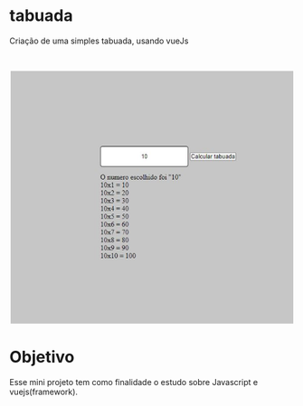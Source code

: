 # tabuada
Criação de uma simples tabuada, usando vueJs

<br>

<p align="center">

<img width='500' src="/imgs/tabuada.JPG">

</p>

# Objetivo
Esse mini projeto tem como finalidade o estudo sobre Javascript e vuejs(framework).

